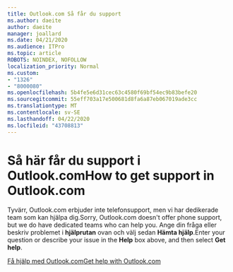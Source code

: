 ```yaml
---
title: Outlook.com Så får du support
ms.author: daeite
author: daeite
manager: joallard
ms.date: 04/21/2020
ms.audience: ITPro
ms.topic: article
ROBOTS: NOINDEX, NOFOLLOW
localization_priority: Normal
ms.custom:
- "1326"
- "8000080"
ms.openlocfilehash: 5b4fe5e6d31cec63c4580f69bf54ec9b83befe20
ms.sourcegitcommit: 55eff703a17e500681d8fa6a87eb067019ade3cc
ms.translationtype: MT
ms.contentlocale: sv-SE
ms.lasthandoff: 04/22/2020
ms.locfileid: "43708813"
---
```

# <a name="how-to-get-support-in-outlookcom"></a><span data-ttu-id="b00d1-102">Så här får du support i Outlook.com</span><span class="sxs-lookup"><span data-stu-id="b00d1-102">How to get support in Outlook.com</span></span>

<span data-ttu-id="b00d1-103">Tyvärr, Outlook.com erbjuder inte telefonsupport, men vi har dedikerade team som kan hjälpa dig.</span><span class="sxs-lookup"><span data-stu-id="b00d1-103">Sorry, Outlook.com doesn't offer phone support, but we do have dedicated teams who can help you.</span></span>
<span data-ttu-id="b00d1-104">Ange din fråga eller beskriv problemet i **hjälprutan** ovan och välj sedan **Hämta hjälp**.</span><span class="sxs-lookup"><span data-stu-id="b00d1-104">Enter your question or describe your issue in the **Help** box above, and then select **Get help**.</span></span>

[<span data-ttu-id="b00d1-105">Få hjälp med Outlook.com</span><span class="sxs-lookup"><span data-stu-id="b00d1-105">Get help with Outlook.com</span></span>](https://support.office.com/article/40676ad0-c831-45ac-a023-5be633be798d?wt.mc_id=Office_Outlook_com_Alchemy)
